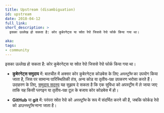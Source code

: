 ```yaml
---
title: Upstream (disambiguation)
id: upstream
date: 2018-04-12
full_link: 
short_description: >
  इसका उल्लेख हो सकता है: कोर कुबेरनेट्स या स्रोत रेपो जिससे रेपो फोर्क किया गया था।

aka: 
tags:
- community
---
```

 इसका उल्लेख हो सकता है: कोर कुबेरनेट्स या स्रोत रेपो जिससे रेपो फोर्क किया गया था।

<!--more--> 

* **कुबेरनेट्स समुदाय** में: बातचीत में अक्सर कोर कुबेरनेट्स कोडबेस के लिए *अपस्ट्रीम* का उपयोग किया जाता है, जिस पर सामान्य पारिस्थितिकी तंत्र, अन्य कोड या तृतीय-पक्ष उपकरण भरोसा करते हैं। उदाहरण के लिए, [समुदाय सदस्य](#term-member) यह सुझाव दे सकता है कि एक सुविधा को अपस्ट्रीम में ले जाया जाए ताकि यह किसी प्लगइन या तृतीय-पक्ष टूल के बजाय कोर कोडबेस में हो।

* **GitHub** या **git** में: परंपरा स्रोत रेपो को *अपस्ट्रीम* के रूप में संदर्भित करने की है, जबकि फोर्कड रेपो को *डाउनस्ट्रीम* माना जाता है।
